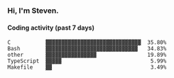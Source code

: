 ### Hi, I'm Steven.

#### Coding activity (past 7 days)
```
C           ▓▓▓▓▓▓▓▓▓▓▓▓▓▓▓▓▓▓▓▓▓▓▓▓▓▓▓▓▓▓  35.80%
Bash        ▓▓▓▓▓▓▓▓▓▓▓▓▓▓▓▓▓▓▓▓▓▓▓▓▓▓▓▓▓   34.83%
other       ▓▓▓▓▓▓▓▓▓▓▓▓▓▓▓▓                19.89%
TypeScript  ▓▓▓▓▓                            5.99%
Makefile    ▓▓                               3.49%
```
